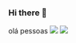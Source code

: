 ### Hi there 👋

olá pessoas
![](https://media.tenor.com/UXvORoGQLxUAAAAd/peekaboo-ice-bear.gif) 
![](https://media1.tenor.com/m/8Oxu62Yv7yYAAAAC/we-bare-bears-ice-bear.gif) 
